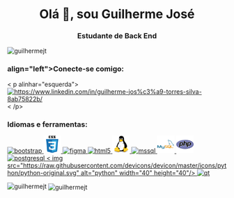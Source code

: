 <h1 align="center">Olá 👋, sou Guilherme José</h1>
<h3 align="center">Estudante de Back End</h3>

<p align="left"> <img src="https ://komarev.com/ghpvc/?username=guilhermejt&label=Profile%20views&color=0e75b6&style=flat" alt="guilhermejt" /> </p> <h3

align="left">Conecte-se comigo:</h3>
< p alinhar="esquerda">
<a href="https://linkedin.com/in/https://www.linkedin.com/in/guilherme-jos%c3%a9-torres-silva-8ab75822b/" alvo ="blank"><img align="center" src="https://raw.githubusercontent.com/rahuldkjain/github-profile-readme-generator/master/src/images/icons/Social/linked-in-alt .svg" alt="https://www.linkedin.com/in/guilherme-jos%c3%a9-torres-silva-8ab75822b/" height="30" width="40" /></a>
< /p>

<h3 align="left">Idiomas e ferramentas:</h3>
<p align="left"> <a href="https://getbootstrap.com" target="_blank" rel="noreferrer"> <img src="https://raw.githubusercontent.com/devicons/devicon /master/icons/bootstrap/bootstrap-plain-wordmark.svg" alt="bootstrap" width="40" height="40"/> </a> <a href="https://www.w3schools.com /css/" target="_blank" rel="noreferrer"> <img src="https://raw.githubusercontent.com/devicons/devicon/master/icons/css3/css3-original-wordmark.svg" alt= "css3" width="40" height="40"/> </a> <a href="https://www.figma.com/" target="_blank" rel="noreferrer"> <img src= "https://www.vectorlogo.zone/logos/figma/figma-icon.svg" alt="figma" width="40" height="40"/> </a> <a href="https:/ /www.w3.org/html/" target="_blank" rel="noreferrer"> <img src="https://raw.githubusercontent.com/devicons/devicon/master/icons/html5/html5-original- wordmark.svg" alt="html5" width="40" height="40"/> </a> <a href="https://www.linux.org/" target="_blank" rel="noreferrer "> <img src="https://raw.githubusercontent.com/devicons/devicon/master/icons/linux/linux-original.svg" alt="linux" width="40" height="40"/> </a> <a href="https://www.microsoft.com/en-us/sql-server" target="_blank" rel="noreferrer"> <img src="https://www.svgrepo .com/show/303229/microsoft-sql-server-logo.svg" alt="mssql" width="40" height="40"/> </a> <a href="https://www.mysql .com/" target="_blank" rel="noreferrer"> <img src="https://raw.githubusercontent.com/devicons/devicon/master/icons/mysql/mysql-original-wordmark.svg" alt= "mysql" width="40" height="40"/> </a> <a href="https://www.php.net" target="_blank" rel="noreferrer"> <img src=" https://raw.githubusercontent.com/devicons/devicon/master/icons/php/php-original.svg" alt="php" width="40" height="40"/> </a> <a href ="https://www.postgresql.org" target="_blank" rel="noreferrer"> <img src="https://raw.githubusercontent.com/devicons/devicon/master/icons/postgresql/postgresql- marca nominativa original.svg" alt="postgresql" width="40" height="40"/> </a> <a href="https://www.python.org" target="_blank" rel="noreferrer"> < img src="https://raw.githubusercontent.com/devicons/devicon/master/icons/python/python-original.svg" alt="python" width="40" height="40"/> </a > <a href="https://www.qt.io/" target="_blank" rel="noreferrer"> <img src="https://upload.wikimedia.org/wikipedia/commons/0/0b /Qt_logo_2016.svg" alt="qt" width="40" height="40"/> </a> </p>

<p><img align="left" src="https://github-readme -stats.vercel.app/api/top-langs?username=guilhermejt&show_icons=true&locale=en&layout=compact" alt="guilhermejt" /></p>

<p> <img align="center" src="https://github-readme-stats.vercel.app/api?username=guilhermejt&show_icons=true&locale=en" alt="guilhermejt" /></p>

